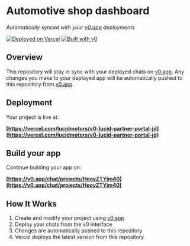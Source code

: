 # Automotive shop dashboard

*Automatically synced with your [v0.app](https://v0.app) deployments*

[![Deployed on Vercel](https://img.shields.io/badge/Deployed%20on-Vercel-black?style=for-the-badge&logo=vercel)](https://vercel.com/lucidmotors/v0-lucid-partner-portal-jd)
[![Built with v0](https://img.shields.io/badge/Built%20with-v0.app-black?style=for-the-badge)](https://v0.app/chat/projects/HeoyZTYim40)

## Overview

This repository will stay in sync with your deployed chats on [v0.app](https://v0.app).
Any changes you make to your deployed app will be automatically pushed to this repository from [v0.app](https://v0.app).

## Deployment

Your project is live at:

**[https://vercel.com/lucidmotors/v0-lucid-partner-portal-jd](https://vercel.com/lucidmotors/v0-lucid-partner-portal-jd)**

## Build your app

Continue building your app on:

**[https://v0.app/chat/projects/HeoyZTYim40](https://v0.app/chat/projects/HeoyZTYim40)**

## How It Works

1. Create and modify your project using [v0.app](https://v0.app)
2. Deploy your chats from the v0 interface
3. Changes are automatically pushed to this repository
4. Vercel deploys the latest version from this repository